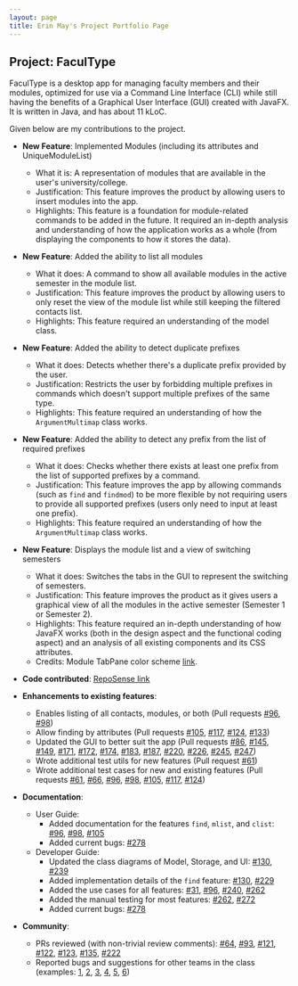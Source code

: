 ```yaml
---
layout: page
title: Erin May's Project Portfolio Page
---
```


## Project: FaculType

FaculType is a desktop app for managing faculty members and their modules, optimized for use via a Command Line Interface (CLI) while still having the benefits of a Graphical User Interface (GUI) created with JavaFX. It is written in Java, and has about 11 kLoC.

Given below are my contributions to the project.

* **New Feature**: Implemented Modules (including its attributes and UniqueModuleList)
  * What it is: A representation of modules that are available in the user's university/college.
  * Justification: This feature improves the product by allowing users to insert modules into the app.
  * Highlights: This feature is a foundation for module-related commands to be added in the future. It required an 
   in-depth analysis and understanding of how the application works as a whole (from displaying the components to
   how it stores the data).
  
* **New Feature**: Added the ability to list all modules
  * What it does: A command to show all available modules in the active semester in the module list.
  * Justification: This feature improves the product by allowing users to only reset the view of the module list
   while still keeping the filtered contacts list.
  * Highlights: This feature required an understanding of the model class.

* **New Feature**: Added the ability to detect duplicate prefixes
  * What it does: Detects whether there's a duplicate prefix provided by the user.
  * Justification: Restricts the user by forbidding multiple prefixes in commands which doesn't
   support multiple prefixes of the same type.
  * Highlights: This feature required an understanding of how the `ArgumentMultimap` class works.

* **New Feature**: Added the ability to detect any prefix from the list of required prefixes
  * What it does: Checks whether there exists at least one prefix from the list of supported prefixes by a command.
  * Justification: This feature improves the app by allowing commands (such as `find` and `findmod`) to be more
   flexible by not requiring users to provide all supported prefixes (users only need to input at least one prefix).
  * Highlights: This feature required an understanding of how the `ArgumentMultimap` class works.

<div style="page-break-after: always;"></div>
   
* **New Feature**: Displays the module list and a view of switching semesters
  * What it does: Switches the tabs in the GUI to represent the switching of semesters.
  * Justification: This feature improves the product as it gives users a graphical view of all the modules in
   the active semester (Semester 1 or Semester 2).
  * Highlights: This feature required an in-depth understanding of how JavaFX works (both in the design aspect and
   the functional coding aspect) and an analysis of all existing components and its CSS attributes.
  * Credits: Module TabPane color scheme [link](https://stackoverflow.com/questions/30642032/how-to-get-rid-of-the-grey-selection-border-in-javafx).

* **Code contributed**: [RepoSense link](https://nus-cs2103-ay2021s1.github.io/tp-dashboard/#breakdown=true&search=erinmayg)

* **Enhancements to existing features**:
  * Enables listing of all contacts, modules, or both (Pull requests 
  [\#96](https://github.com/AY2021S1-CS2103-T14-1/tp/pull/96), 
  [\#98](https://github.com/AY2021S1-CS2103-T14-1/tp/pull/96))
  * Allow finding by attributes (Pull requests 
  [\#105](https://github.com/AY2021S1-CS2103-T14-1/tp/pull/105), 
  [\#117](https://github.com/AY2021S1-CS2103-T14-1/tp/pull/117), 
  [\#124](https://github.com/AY2021S1-CS2103-T14-1/tp/pull/124),
  [\#133](https://github.com/AY2021S1-CS2103-T14-1/tp/pull/133))
  * Updated the GUI to better suit the app (Pull requests 
  [\#86](https://github.com/AY2021S1-CS2103-T14-1/tp/pull/86), 
  [\#145](https://github.com/AY2021S1-CS2103-T14-1/tp/pull/145), 
  [\#149](https://github.com/AY2021S1-CS2103-T14-1/tp/pull/149),
  [\#171](https://github.com/AY2021S1-CS2103-T14-1/tp/pull/171),
  [\#172](https://github.com/AY2021S1-CS2103-T14-1/tp/pull/172),
  [\#174](https://github.com/AY2021S1-CS2103-T14-1/tp/pull/174),
  [\#183](https://github.com/AY2021S1-CS2103-T14-1/tp/pull/183),
  [\#187](https://github.com/AY2021S1-CS2103-T14-1/tp/pull/187),
  [\#220](https://github.com/AY2021S1-CS2103-T14-1/tp/pull/220),
  [\#226](https://github.com/AY2021S1-CS2103-T14-1/tp/pull/226),
  [\#245](https://github.com/AY2021S1-CS2103-T14-1/tp/pull/245),
  [\#247](https://github.com/AY2021S1-CS2103-T14-1/tp/pull/247))
  * Wrote additional test utils for new features (Pull request 
   [\#61](https://github.com/AY2021S1-CS2103-T14-1/tp/pull/61))
  * Wrote additional test cases for new and existing features (Pull requests 
   [\#61](https://github.com/AY2021S1-CS2103-T14-1/tp/pull/61),
   [\#66](https://github.com/AY2021S1-CS2103-T14-1/tp/pull/66),
   [\#96](https://github.com/AY2021S1-CS2103-T14-1/tp/pull/96),
   [\#98](https://github.com/AY2021S1-CS2103-T14-1/tp/pull/98),
   [\#105](https://github.com/AY2021S1-CS2103-T14-1/tp/pull/105),
   [\#117](https://github.com/AY2021S1-CS2103-T14-1/tp/pull/117),
   [\#124](https://github.com/AY2021S1-CS2103-T14-1/tp/pull/124))
  
* **Documentation**:
  * User Guide:
    * Added documentation for the features `find`, `mlist`, and `clist`: 
    [\#96](https://github.com/AY2021S1-CS2103-T14-1/tp/pull/96), 
    [\#98](https://github.com/AY2021S1-CS2103-T14-1/tp/pull/98), 
    [\#105](https://github.com/AY2021S1-CS2103-T14-1/tp/pull/149)
    * Added current bugs:
    [\#278](https://github.com/AY2021S1-CS2103-T14-1/tp/pull/278)
  * Developer Guide:
    * Updated the class diagrams of Model, Storage, and UI:
    [\#130](https://github.com/AY2021S1-CS2103-T14-1/tp/pull/130),
    [\#239](https://github.com/AY2021S1-CS2103-T14-1/tp/pull/239)
    * Added implementation details of the `find` feature:
    [\#130](https://github.com/AY2021S1-CS2103-T14-1/tp/pull/130),
    [\#229](https://github.com/AY2021S1-CS2103-T14-1/tp/pull/229)
    * Added the use cases for all features:
    [\#31](https://github.com/AY2021S1-CS2103-T14-1/tp/pull/31),
    [\#96](https://github.com/AY2021S1-CS2103-T14-1/tp/pull/96),
    [\#240](https://github.com/AY2021S1-CS2103-T14-1/tp/pull/240),
    [\#262](https://github.com/AY2021S1-CS2103-T14-1/tp/pull/262)
    * Added the manual testing for most features:
    [\#262](https://github.com/AY2021S1-CS2103-T14-1/tp/pull/262),
    [\#272](https://github.com/AY2021S1-CS2103-T14-1/tp/pull/272)
    * Added current bugs:
    [\#278](https://github.com/AY2021S1-CS2103-T14-1/tp/pull/278)

* **Community**:
  * PRs reviewed (with non-trivial review comments): 
  [\#64](https://github.com/AY2021S1-CS2103-T14-1/tp/pull/64),
  [\#93](https://github.com/AY2021S1-CS2103-T14-1/tp/pull/93),
  [\#121](https://github.com/AY2021S1-CS2103-T14-1/tp/pull/121),
  [\#122](https://github.com/AY2021S1-CS2103-T14-1/tp/pull/122),
  [\#123](https://github.com/AY2021S1-CS2103-T14-1/tp/pull/123),
  [\#135](https://github.com/AY2021S1-CS2103-T14-1/tp/pull/135),
  [\#222](https://github.com/AY2021S1-CS2103-T14-1/tp/pull/222)
  * Reported bugs and suggestions for other teams in the class (examples: 
  [1](https://github.com/erinmayg/ped/issues/1), 
  [2](https://github.com/erinmayg/ped/issues/3), 
  [3](https://github.com/erinmayg/ped/issues/3), 
  [4](https://github.com/erinmayg/ped/issues/7), 
  [5](https://github.com/erinmayg/ped/issues/8), 
  [6](https://github.com/erinmayg/ped/issues/8))
